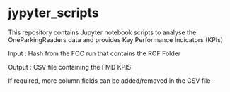 # jypyter_scripts
This repository contains Jupyter notebook scripts to analyse the OneParkingReaders data and provides Key Performance Indicators (KPIs)

Input :  Hash from the FOC run that contains the ROF Folder

Output : CSV file containing the FMD KPIS

If required, more column fields can be added/removed in the CSV file
